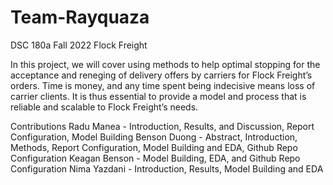 # Team-Rayquaza
DSC 180a Fall 2022 Flock Freight 

In this project, we will cover using methods to help optimal stopping for the acceptance and
reneging of delivery offers by carriers for Flock Freight’s orders. Time is money, and any time
spent being indecisive means loss of carrier clients. It is thus essential to provide a model and
process that is reliable and scalable to Flock Freight’s needs.

Contributions
Radu Manea - Introduction, Results, and Discussion, Report Configuration, Model Building
Benson Duong - Abstract, Introduction, Methods, Report Configuration, Model Building and
EDA, Github Repo Configuration
Keagan Benson - Model Building, EDA, and Github Repo Configuration
Nima Yazdani - Introduction, Results, Model Building and EDA
